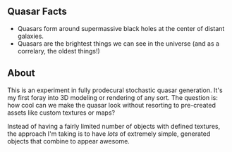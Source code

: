 Quasar Facts
------------

* Quasars form around supermassive black holes at the center of distant galaxies.
* Quasars are the brightest things we can see in the universe (and as a correlary, the oldest things!)

About
-----

This is an experiment in fully prodecural stochastic quasar generation. It's my first foray into 3D modeling or rendering of any sort. The question is: how cool can we make the quasar look without resorting to pre-created assets like custom textures or maps?

Instead of having a fairly limited number of objects with defined textures, the approach I'm taking is to have *lots* of extremely simple, generated objects that combine to appear awesome.

